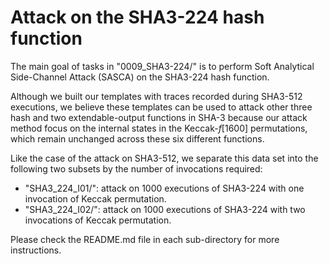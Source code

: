 # Attack on the SHA3-224 hash function

The main goal of tasks in "0009_SHA3-224/" is to perform Soft Analytical Side-Channel Attack (SASCA) on the SHA3-224 hash function.

Although we built our templates with traces recorded during SHA3-512 executions, we believe these templates can be used to attack other three hash and two extendable-output functions in SHA-3 because our attack method focus on the internal states in the Keccak-_f_[1600] permutations, which remain unchanged across these six different functions.

Like the case of the attack on SHA3-512, we separate this data set into the following two subsets by the number of invocations required:

 - "SHA3_224_I01/": attack on 1000 executions of SHA3-224 with one invocation of Keccak permutation.
 - "SHA3_224_I02/": attack on 1000 executions of SHA3-224 with two invocations of Keccak permutation.

Please check the README.md file in each sub-directory for more instructions.



